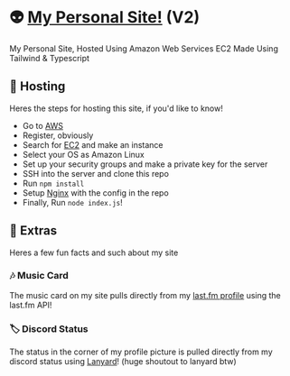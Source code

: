 # 👽 [My Personal Site!](https://littlepriceonu.com) (V2)

My Personal Site, Hosted Using Amazon Web Services EC2
Made Using Tailwind & Typescript

## 💾 Hosting 

Heres the steps for hosting this site, if you'd like to know!

* Go to [AWS](https://aws.amazon.com)
* Register, obviously
* Search for [EC2](https://aws.amazon.com/pm/ec2/) and make an instance
* Select your OS as Amazon Linux
* Set up your security groups and make a private key for the server
* SSH into the server and clone this repo
* Run `npm install`
* Setup [Nginx](https://awstip.com/installing-nginx-web-server-on-an-aws-ec2-7727811dacec) with the config in the repo
* Finally, Run `node index.js`!
  
## 💭 Extras

Heres a few fun facts and such about my site

### 🎶 Music Card
The music card on my site pulls directly from my [last.fm profile](https://www.last.fm/user/littlepriceonu/library) using the last.fm API!

### 🏷️ Discord Status
The status in the corner of my profile picture is pulled directly from my discord status using [Lanyard](https://lanyard.eggsy.xyz)! (huge shoutout to lanyard btw)
